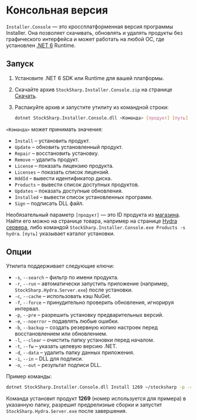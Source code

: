 # Консольная версия

`Installer.Console` — это кроссплатформенная версия программы Installer. Она позволяет скачивать, обновлять и удалять продукты без графического интерфейса и может работать на любой ОС, где установлен [.NET 6](https://dotnet.microsoft.com/) Runtime.

## Запуск

1. Установите .NET 6 SDK или Runtime для вашей платформы.
2. Скачайте архив `StockSharp.Installer.Console.zip` на странице [Скачать](https://stocksharp.ru/products/download/).
3. Распакуйте архив и запустите утилиту из командной строки:

   ```bash
   dotnet StockSharp.Installer.Console.dll <Команда> [продукт] [путь] [опции]
   ```

`<Команда>` может принимать значения:

- `Install` – установить продукт.
- `Update` – обновить установленный продукт.
- `Repair` – восстановить установку.
- `Remove` – удалить продукт.
- `License` – показать лицензию продукта.
- `Licenses` – показать список лицензий.
- `HddId` – вывести идентификатор диска.
- `Products` – вывести список доступных продуктов.
- `Updates` – показать доступные обновления.
- `Installed` – вывести список установленных программ.
- `Sign` – подписать DLL файл.

Необязательный параметр `[продукт]` — это ID продукта из [магазина](https://stocksharp.ru/store/). Найти его можно на странице товара, например на странице [Hydra сервера](https://stocksharp.ru/store/hydra-%D1%81%D0%B5%D1%80%D0%B2%D0%B5%D1%80/), либо командой `StockSharp.Installer.Console.exe Products -s hydra`. `[путь]` указывает каталог установки.

## Опции

Утилита поддерживает следующие ключи:

- `-s`, `--search` – фильтр по имени продукта.
- `-r`, `--run` – автоматически запустить приложение (например, `StockSharp.Hydra.Server.exe`) после установки.
- `-c`, `--cache` – использовать кэш NuGet.
- `-f`, `--force` – принудительно проверить обновления, игнорируя интервал.
- `-p`, `--pre` – разрешить установку предварительных версий.
- `-e`, `--noerror` – подавлять любые ошибки.
- `-b`, `--backup` – создать резервную копию настроек перед восстановлением или обновлением.
- `-l`, `--clear` – очистить папку установки перед началом.
- `-t`, `--fw` – указать целевую версию .NET.
- `-d`, `--data` – удалить папку данных приложения.
- `-i`, `--in` – DLL для подписи.
- `-o`, `--out` – результат подписи DLL.

Пример команды:

```bash
dotnet StockSharp.Installer.Console.dll Install 1269 ~/stocksharp -p -r StockSharp.Hydra.Server.exe
```

Команда установит продукт **1269** (номер используется для примера) в указанную папку, разрешит предрелизные сборки и запустит `StockSharp.Hydra.Server.exe` после завершения.
